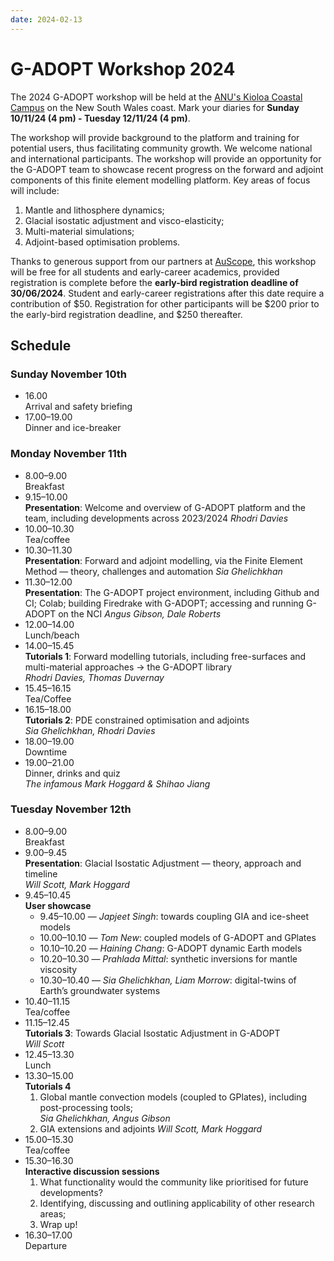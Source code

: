 ```yaml
---
date: 2024-02-13
---
```


# G-ADOPT Workshop 2024

The 2024 G-ADOPT workshop will be held at the [ANU's Kioloa Coastal Campus](https://www.anu.edu.au/about/campuses-facilities/kioloa-coastal-campus) on the New South Wales coast. Mark your diaries for **Sunday 10/11/24 (4 pm) - Tuesday 12/11/24 (4 pm)**.

The workshop will provide background to the platform and training for potential users, thus facilitating community growth. We welcome national and international participants. The workshop will provide an opportunity for the G-ADOPT team to showcase recent progress on the forward and adjoint components of this finite element modelling platform. Key areas of focus will include:

1. Mantle and lithosphere dynamics;
2. Glacial isostatic adjustment and visco-elasticity;
3. Multi-material simulations;
4. Adjoint-based optimisation problems.

Thanks to generous support from our partners at [AuScope](https://www.auscope.org.au/), this workshop will be free for all students and early-career academics, provided registration is complete before the **early-bird registration deadline of 30/06/2024**. Student and early-career registrations after this date require a contribution of $50. Registration for other participants will be $200 prior to the early-bird registration deadline, and $250 thereafter.

## Schedule

### **Sunday** November 10th
- 16.00  
Arrival and safety briefing
- 17.00–19.00  
Dinner and ice-breaker

### **Monday** November 11th
- 8.00–9.00  
Breakfast
- 9.15–10.00  
**Presentation**: Welcome and overview of G-ADOPT platform and the team, including developments across 2023/2024
_Rhodri Davies_
- 10.00–10.30  
Tea/coffee
- 10.30–11.30  
**Presentation**: Forward and adjoint modelling, via the Finite Element Method — theory, challenges and automation
_Sia Ghelichkhan_
- 11.30–12.00  
**Presentation**: The G-ADOPT project environment, including Github and CI; Colab; building Firedrake with G-ADOPT; accessing and running G-ADOPT on the NCI
_Angus Gibson, Dale Roberts_
- 12.00–14.00  
Lunch/beach
- 14.00–15.45  
**Tutorials 1**: Forward modelling tutorials, including free-surfaces and multi-material approaches → the G-ADOPT library  
_Rhodri Davies, Thomas Duvernay_
- 15.45–16.15  
Tea/Coffee
- 16.15–18.00  
**Tutorials 2**: PDE constrained optimisation and adjoints  
_Sia Ghelichkhan, Rhodri Davies_
- 18.00–19.00  
Downtime
- 19.00–21.00  
Dinner, drinks and quiz  
_The infamous Mark Hoggard & Shihao Jiang_

### **Tuesday** November 12th
- 8.00–9.00  
Breakfast
- 9.00–9.45  
**Presentation**: Glacial Isostatic Adjustment — theory, approach and timeline  
_Will Scott, Mark Hoggard_
- 9.45–10.45  
**User showcase**
    - 9.45–10.00 — _Japjeet Singh_: towards coupling GIA and ice-sheet models
    - 10.00–10.10 — _Tom New_: coupled models of G-ADOPT and GPlates
    - 10.10–10.20 — _Haining Chang_: G-ADOPT dynamic Earth models
    - 10.20–10.30 — _Prahlada Mittal_: synthetic inversions for mantle viscosity
    - 10.30–10.40 — _Sia Ghelichkhan, Liam Morrow_: digital-twins of Earth’s groundwater systems
- 10.40–11.15  
Tea/coffee
- 11.15–12.45  
**Tutorials 3**: Towards Glacial Isostatic Adjustment in G-ADOPT  
_Will Scott_
- 12.45–13.30  
Lunch
- 13.30–15.00  
  **Tutorials 4**
    1. Global mantle convection models (coupled to GPlates), including post-processing tools;  
    _Sia Ghelichkhan, Angus Gibson_
    2. GIA extensions and adjoints
    _Will Scott, Mark Hoggard_
- 15.00–15.30  
Tea/coffee
- 15.30–16.30  
**Interactive discussion sessions**
    1. What functionality would the community like prioritised for future developments?
    2. Identifying, discussing and outlining applicability of other research areas;
    3. Wrap up!
- 16.30–17.00  
Departure
